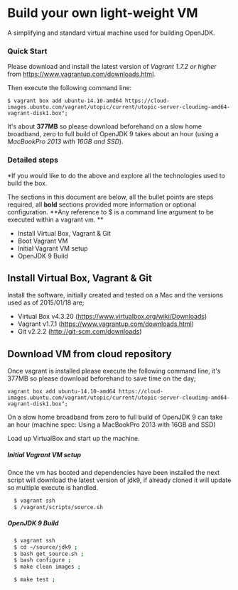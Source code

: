 # Build your own light-weight VM

A simplifying and standard virtual machine used for building OpenJDK.


### Quick Start

Please download and install the latest version of *Vagrant 1.7.2 or higher* from https://www.vagrantup.com/downloads.html.

Then execute the following command line:

```
$ vagrant box add ubuntu-14.10-amd64 https://cloud-images.ubuntu.com/vagrant/utopic/current/utopic-server-cloudimg-amd64-vagrant-disk1.box";
```

It's about **377MB** so please download beforehand on a slow home broadband, zero to full build of OpenJDK 9 takes about an hour (using a *MacBookPro 2013 with 16GB and SSD*).

### Detailed steps

*If you would like to do the above and explore all the technologies used to build the box.

The sections in this document are below, all the bullet points are steps required, all **bold** sections provided more information or optional configuration. **Any reference to $ is a command line argument to be executed within a vagrant vm. **

  - Install Virtual Box, Vagrant & Git
  - Boot Vagrant VM
  - Initial Vagrant VM setup
  - OpenJDK 9 Build

## Install Virtual Box, Vagrant & Git
Install the software, initially created and tested on a Mac and the versions used as of 2015/01/18 are;
  - Virtual Box v4.3.20 (https://www.virtualbox.org/wiki/Downloads)
  - Vagrant v1.7.1 (https://www.vagrantup.com/downloads.html)
  - Git v2.2.2 (http://git-scm.com/downloads)

## Download VM from cloud repository
Once vagrant is installed please execute the following command line, it's 377MB so please download beforehand to save time on the day;

```
vagrant box add ubuntu-14.10-amd64 https://cloud-images.ubuntu.com/vagrant/utopic/current/utopic-server-cloudimg-amd64-vagrant-disk1.box";
```

On a slow home broadband from zero to full build of OpenJDK 9 can take an hour (machine spec: Using a MacBookPro 2013 with 16GB and SSD)

Load up VirtualBox and start up the machine.

##### Initial Vagrant VM setup
Once the vm has booted and dependencies have been installed the next script will download the latest version of jdk9, if already cloned it will update so multiple execute is handled.

```bash
  $ vagrant ssh
  $ /vagrant/scripts/source.sh
```

##### OpenJDK 9 Build

```bash
  $ vagrant ssh
  $ cd ~/source/jdk9 ;
  $ bash get_source.sh ;
  $ bash configure ;
  $ make clean images ;
```  
```bash
  $ make test ;
```